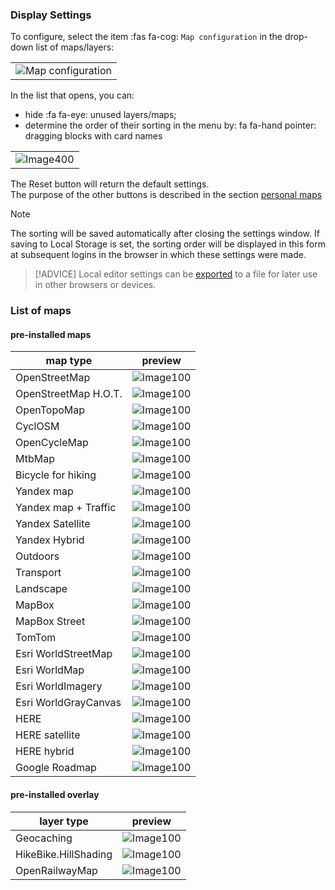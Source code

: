 <!-- markdownlint-disable-next-line first-line-heading -->
### Display Settings

To configure, select the item :fas fa-cog: `Map configuration` in the drop-down list of maps/layers:

|    |
|:--:|
|![Map configuration](../../_media/mapconfig-1.png)

In the list that opens, you can:

- hide :fa fa-eye: unused layers/maps;
- determine the order of their sorting in the menu by: fa fa-hand pointer: dragging blocks with card names

|    |
|:--:|
|![Image400](../../_media/maps-config.jpg )

The Reset button will return the default settings.  
The purpose of the other buttons is described in the section [personal maps](/en/maps/maps-personal.md)

>[!NOTE]
> The sorting will be saved automatically after closing the settings window.
> If saving to Local Storage is set, the sorting order will be displayed in this form at subsequent logins in the browser in which these settings were made.

>[!ADVICE]
> Local editor settings can be [exported](/en/main-config?id=Saving-settings) to a file for later use in other browsers or devices.

### List of maps

#### pre-installed maps

| map type | preview
| --- | :---: |
|OpenStreetMap|![Image100](../../_media/maps/Osm.jpg)
|OpenStreetMap H.O.T.|![Image100](../../_media/maps/OsmHOT.jpg)
|OpenTopoMap|![Image100](../../_media/maps/OPenTopo.jpg)
|CyclOSM|![Image100](../../_media/maps/CicleOsm.jpg)
|OpenCycleMap|![Image100](../../_media/maps/OpenCicle.jpg)
|MtbMap|![Image100](../../_media/maps/MtbMap.jpg)
|Bicycle for hiking|![Image100](../../_media/maps/HikeBike.jpg)
|Yandex map|![Image100](../../_media/maps/Yandex.jpg)
|Yandex map + Traffic|![Image100](../../_media/maps/YandexTraff.jpg)
|Yandex Satellite|![Image100](../../_media/maps/YandexSat.jpg)
|Yandex Hybrid|![Image100](../../_media/maps/YandexHybr.jpg)
|Outdoors|![Image100](../../_media/maps/Outdoors.jpg)
|Transport|![Image100](../../_media/maps/Transp.jpg)
|Landscape|![Image100](../../_media/maps/Landscape.jpg)
|MapBox|![Image100](../../_media/maps/MapBox.png)
|MapBox Street|![Image100](../../_media/maps/MapboxStreet.jpg)
|TomTom|![Image100](../../_media/maps/TomTom.jpg)
|Esri WorldStreetMap|![Image100](../../_media/maps/ESRIworldStreet.jpg)
|Esri WorldMap|![Image100](../../_media/maps/ESRIworldTopo.jpg)
|Esri WorldImagery|![Image100](../../_media/maps/ESRIworldImage.jpg)
|Esri WorldGrayCanvas|![Image100](../../_media/maps/ESRIworldGrey.jpg)
|HERE|![Image100](../../_media/maps/HERE.jpg)
|HERE satellite|![Image100](../../_media/maps/HEREsat.jpg)
|HERE hybrid|![Image100](../../_media/maps/HEREhybrid.jpg)
|Google Roadmap|![Image100](../../_media/maps/GoogleRoad.jpg)

#### pre-installed overlay

|layer type | preview
| --------- | :----: |
|Geocaching|![Image100](../../_media/maps/Geocash.jpg)
|HikeBike.HillShading|![Image100](../../_media/maps/HillShading.jpg)
|OpenRailwayMap|![Image100](../../_media/maps/Railway.jpg)
